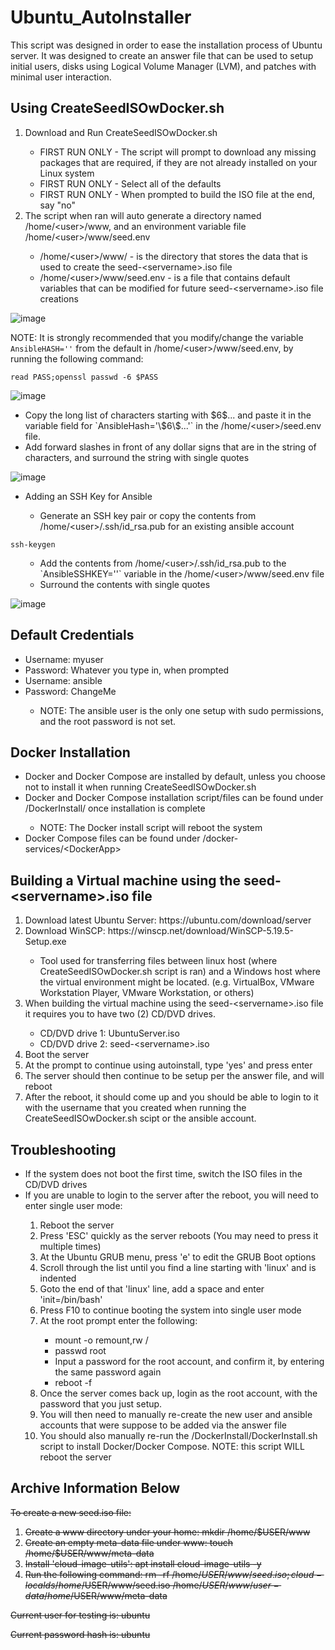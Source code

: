 # Ubuntu_AutoInstaller
This script was designed in order to ease the installation process of Ubuntu server. It was designed to create an answer file that can be used to setup initial users, disks using Logical Volume Manager (LVM), and patches with minimal user interaction.

## Using CreateSeedISOwDocker.sh
<ol>
  <li>Download and Run CreateSeedISOwDocker.sh</li>   
    <ul>
      <li>FIRST RUN ONLY - The script will prompt to download any missing packages that are required, if they are not already installed on your Linux system</li>
      <li>FIRST RUN ONLY - Select all of the defaults</li>
      <li>FIRST RUN ONLY - When prompted to build the ISO file at the end, say "no"</li>
    </ul>
  
  <li>The script when ran will auto generate a directory named /home/&#60;user&#62;/www, and an environment variable file /home/&#60;user&#62;/www/seed.env</li>
    <ul>
      <li>/home/&#60;user&#62;/www/ - is the directory that stores the data that is used to create the seed-&#60;servername&#62;.iso file</li>
      <li>/home/&#60;user&#62;/www/seed.env - is a file that contains default variables that can be modified for future seed-&#60;servername&#62;.iso file creations</li>
    </ul>  
</ol>

   ![image](https://user-images.githubusercontent.com/13524582/154775732-c0f7627c-4350-42d4-b288-e5dbc076f8fa.png)

NOTE: It is strongly recommended that you modify/change the variable `AnsibleHASH=''` from the default in /home/&#60;user&#62;/www/seed.env, by running the following command:

```
read PASS;openssl passwd -6 $PASS
```
![image](https://user-images.githubusercontent.com/13524582/154776986-c03b7bb1-5a76-4596-85c5-bd6e57ef7b82.png)
<ul>
  <li>Copy the long list of characters starting with $6$... and paste it in the variable field for `AnsibleHash='\$6\$...'` in the /home/&#60;user&#62;/seed.env file.</li>
  <li>Add forward slashes in front of any dollar signs that are in the string of characters, and surround the string with single quotes</li>
</ul>

  ![image](https://user-images.githubusercontent.com/13524582/154777566-d6b5f2c4-0e9f-4bd6-9691-5c651c440579.png)
<ul>
  <li>Adding an SSH Key for Ansible</li>
  <ul>
    <li>Generate an SSH key pair or copy the contents from /home/&#60;user&#62;/.ssh/id_rsa.pub for an existing ansible account</li>
  </ul>
</ul>

```
ssh-keygen
```
<ul>
  <ul>
  <li>Add the contents from /home/&#60;user&#62;/.ssh/id_rsa.pub to the `AnsibleSSHKEY=''` variable in the /home/&#60;user&#62;/www/seed.env file</li>
  <li>Surround the contents with single quotes</li>
  </ul>
</ul>
  
   ![image](https://user-images.githubusercontent.com/13524582/154778797-59de9a2b-8c54-4a49-b5e0-5ecca7b64a93.png)

## Default Credentials
<ul>
  <li>Username: myuser</li>
  <li>Password: Whatever you type in, when prompted</li>
  <li>Username: ansible</li>
  <li>Password: ChangeMe</li>
  <ul>
    <li>NOTE: The ansible user is the only one setup with sudo permissions, and the root password is not set.</li>
  </ul>
</ul>

## Docker Installation
<ul>
  <li>Docker and Docker Compose are installed by default, unless you choose not to install it when running CreateSeedISOwDocker.sh</li>
  <li>Docker and Docker Compose installation script/files can be found under /DockerInstall/ once installation is complete</li>
    <ul><li>NOTE: The Docker install script will reboot the system</li></ul>
  <li>Docker Compose files can be found under /docker-services/&#60;DockerApp&#62;</li>
</ul>

## Building a Virtual machine using the seed-&#60;servername&#62;.iso file
<ol>
  <li>Download latest Ubuntu Server: https://ubuntu.com/download/server</li>
  <li>Download WinSCP: https://winscp.net/download/WinSCP-5.19.5-Setup.exe</li>
    <ul>
      <li>Tool used for transferring files between linux host (where CreateSeedISOwDocker.sh script is ran) and a Windows host where the virtual environment might be located. (e.g. VirtualBox, VMware Workstation Player, VMware Workstation, or others)</li>
    </ul>
  <li>When building the virtual machine using the seed-&#60;servername&#62;.iso file it requires you to have two (2) CD/DVD drives.</li>
  <ul>
    <li>CD/DVD drive 1: UbuntuServer.iso</li>
    <li>CD/DVD drive 2: seed-&#60;servername&#62;.iso</li>
  </ul>
  <li>Boot the server</li>
  <li>At the prompt to continue using autoinstall, type 'yes' and press enter</li>
  <li>The server should then continue to be setup per the answer file, and will reboot</li>
  <li>After the reboot, it should come up and you should be able to login to it with the username that you created when running the CreateSeedISOwDocker.sh scipt or the ansible account.</li>
</ol>
    
## Troubleshooting
<ul>
  <li>If the system does not boot the first time, switch the ISO files in the CD/DVD drives</li>
  <li>If you are unable to login to the server after the reboot, you will need to enter single user mode:</li>
    <ol>
      <li>Reboot the server</li>
      <li>Press 'ESC' quickly as the server reboots (You may need to press it multiple times)</li>
      <li>At the Ubuntu GRUB menu, press 'e' to edit the GRUB Boot options</li>
      <li>Scroll through the list until you find a line starting with 'linux' and is indented</li>
      <li>Goto the end of that 'linux' line, add a space and enter 'init=/bin/bash'</li>
      <li>Press F10 to continue booting the system into single user mode</li>
      <li>At the root prompt enter the following:</li>
        <ul>
          <li>mount -o remount,rw /</li>
          <li>passwd root</li>
          <li>Input a password for the root account, and confirm it, by entering the same password again</li>
          <li>reboot -f</li>
        </ul>
      <li>Once the server comes back up, login as the root account, with the password that you just setup.</li>
      <li>You will then need to manually re-create the new user and ansible accounts that were suppose to be added via the answer file</li>
      <li>You should also manually re-run the /DockerInstall/DockerInstall.sh script to install Docker/Docker Compose. NOTE: this script WILL reboot the server</li>
    </ol>
</ul>
    
## Archive Information Below
<s>To create a new seed.iso file:
1) Create a www directory under your home:  mkdir /home/$USER/www
2) Create an empty meta-data file under www: touch /home/$USER/www/meta-data
3) Install 'cloud-image-utils': apt install cloud-image-utils -y
4) Run the following command:
rm -rf /home/$USER/www/seed.iso; cloud-localds /home/$USER/www/seed.iso /home/$USER/www/user-data /home/$USER/www/meta-data

Current user for testing is: ubuntu

Current password hash is: ubuntu</s>
